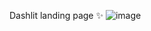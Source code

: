 Dashlit landing page ✨
![image](https://cdn.loom.com/images/originals/ac8af5f0af444229822514abebf5f49c.jpg?Policy=eyJTdGF0ZW1lbnQiOlt7IlJlc291cmNlIjoiaHR0cHM6Ly9jZG4ubG9vbS5jb20vaW1hZ2VzL29yaWdpbmFscy9hYzhhZjVmMGFmNDQ0MjI5ODIyNTE0YWJlYmY1ZjQ5Yy5qcGciLCJDb25kaXRpb24iOnsiRGF0ZUxlc3NUaGFuIjp7IkFXUzpFcG9jaFRpbWUiOjE2NzE0ODE0Njd9fX1dfQ__&Key-Pair-Id=APKAJQIC5BGSW7XXK7FQ&Signature=QOoacm5JknZy723o1jeJLP0zbgtnDVx9mD5XOKZZzhDc0ig2D5BIuMC2dOh6ynsDCWt7q8hr8iBawCX8Dkq9IA4E87nsW4AOzGDtEYKafu1Kc75Spz5KzQcMXcVhWabJh9CJ93jCms9MFA4PCjto1z-yVeQwMj2SMa5N%7EVSYWm64vEOJOsvL4Ufz6powVVpNcYsADlI8hSc3m0HAG8-F80z2ACs%7EgrBq6SS-iVzCNvmpXFFVZxtAG3hXB%7E4uZB1eEaFx4lvlf%7ECz%7E6XCfLWAr8s1jjEvNAIz1CYU8jQOMUrAQXYmutsmi4EVr2inU1%7EONs-Fa2qEA%7EiykW6Wkpvksw__)
